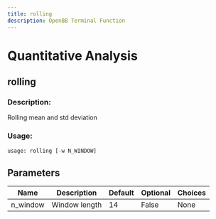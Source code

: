 ```yaml
---
title: rolling
description: OpenBB Terminal Function
---
```


# Quantitative Analysis

## rolling

### Description: 

Rolling mean and std deviation

### Usage: 
```python
usage: rolling [-w N_WINDOW]
```

## Parameters

| Name | Description | Default | Optional | Choices |
| ---- | ----------- | ------- | -------- | ------- |
| n_window | Window length | 14 | False | None |


